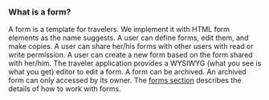 ### What is a form?
A form is a template for travelers. We implement it with HTML form elements as the name suggests. A user can define forms, edit them, and make copies. A user can share her/his forms with other users with read or write permission. A user can create a new form based on the form shared with her/him. The traveler application provides a WYSIWYG (what you see is what you get) editor to edit a form. A form can be archived. An archived form can only accessed by its owner. The [forms section](#forms) describes the details of how to work with forms. 
